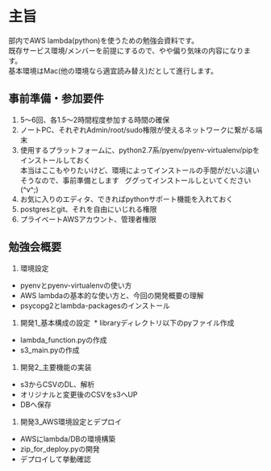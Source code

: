 # 主旨
部内でAWS lambda(python)を使うための勉強会資料です。  
既存サービス環境/メンバーを前提にするので、やや偏り気味の内容になります。  
基本環境はMac(他の環境なら適宜読み替え)だとして進行します。

## 事前準備・参加要件
1. 5〜6回、各1.5〜2時間程度参加する時間の確保
1. ノートPC、それぞれAdmin/root/sudo権限が使えるネットワークに繋がる端末
1. 使用するプラットフォームに、python2.7系/pyenv/pyenv-virtualenv/pipをインストールしておく  
本当はここもやりたいけど、環境によってインストールの手間がだいぶ違いそうなので、事前準備とします  
ググってインストールしといてください (^v^;)
1. お気に入りのエディタ、できればpythonサポート機能を入れておく
1. postgresとgit、それを自由にいじれる権限
1. プライベートAWSアカウント、管理者権限

## 勉強会概要
1. 環境設定  
  * pyenvとpyenv-virtualenvの使い方
  * AWS lambdaの基本的な使い方と、今回の開発概要の理解
  * psycopg2とlambda-packagesのインストール
1. 開発1_基本構成の設定
  * libraryディレクトリ以下のpyファイル作成
  * lambda_function.pyの作成
  * s3_main.pyの作成
1. 開発2_主要機能の実装
  * s3からCSVのDL、解析
  * オリジナルと変更後のCSVをs3へUP
  * DBへ保存
1. 開発3_AWS環境設定とデプロイ
  * AWSにlambda/DBの環境構築
  * zip_for_deploy.pyの開発
  * デプロイして挙動確認
